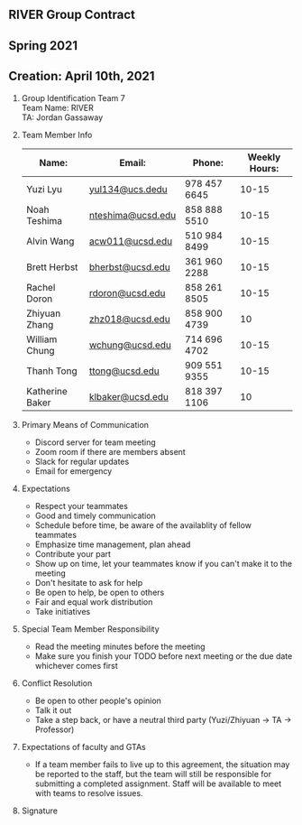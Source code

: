 ## RIVER Group Contract
## Spring 2021
## Creation: April 10th, 2021
1. Group Identification
    Team 7\
    Team Name: RIVER\
    TA: Jordan Gassaway
2. Team Member Info
   
    | Name:          | Email:            | Phone:       | Weekly Hours: |
    | -------------  | ----------------- | ------------ | ------------- |
    | Yuzi Lyu       | yul134@ucs.dedu   | 978 457 6645 | 10-15         |
    | Noah Teshima   | nteshima@ucsd.edu | 858 888 5510 | 10-15         |
    | Alvin Wang     | acw011@ucsd.edu   | 510 984 8499 | 10-15         |
    | Brett Herbst   | bherbst@ucsd.edu  | 361 960 2288 | 10-15         |
    | Rachel Doron   | rdoron@ucsd.edu   | 858 261 8505 | 10-15         |
    | Zhiyuan Zhang  | zhz018@ucsd.edu   | 858 900 4739 | 10            |
    | William Chung  | wchung@ucsd.edu   | 714 696 4702 | 10-15         |
    | Thanh Tong     | ttong@ucsd.edu    | 909 551 9355 | 10-15         |
    | Katherine Baker| klbaker@ucsd.edu  | 818 397 1106 | 10            |
    

3. Primary Means of Communication
    - Discord server for team meeting
    - Zoom room if there are members absent
    - Slack for regular updates
    - Email for emergency
4. Expectations
    - Respect your teammates
    - Good and timely communication
    - Schedule before time, be aware of the availablity of fellow teammates
    - Emphasize time management, plan ahead
    - Contribute your part
    - Show up on time, let your teammates know if you can't make it to the meeting
    - Don't hesitate to ask for help
    - Be open to help, be open to others
    - Fair and equal work distribution
    - Take initiatives
5. Special Team Member Responsibility
    - Read the meeting minutes before the meeting
    - Make sure you finish your TODO before next meeting or the due date whichever comes first
6. Conflict Resolution
    - Be open to other people's opinion
    - Talk it out
    - Take a step back, or have a neutral third party (Yuzi/Zhiyuan -> TA -> Professor)
7. Expectations of faculty and GTAs
    - If a team member fails to live up to this agreement, the situation may be reported to the staff, but the team will still be responsible for submitting a completed assignment. Staff will be available to meet with teams to resolve issues.
8.  Signature
